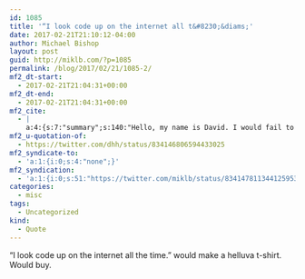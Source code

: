 ```yaml
---
id: 1085
title: '“I look code up on the internet all t&#8230;&diams;'
date: 2017-02-21T21:10:12-04:00
author: Michael Bishop
layout: post
guid: http://miklb.com/?p=1085
permalink: /blog/2017/02/21/1085-2/
mf2_dt-start:
  - 2017-02-21T21:04:31+00:00
mf2_dt-end:
  - 2017-02-21T21:04:31+00:00
mf2_cite:
  - |
    a:4:{s:7:"summary";s:140:"Hello, my name is David. I would fail to write bubble sort on a whiteboard. I look code up on the internet all the time. I don't do riddles.";s:11:"publication";s:7:"Twitter";s:8:"featured";s:81:"https://pbs.twimg.com/profile_images/2556368541/alng5gtlmjhrdlr3qxqv_400x400.jpeg";s:6:"author";a:3:{s:4:"name";s:19:"DHHVerified account";s:3:"url";s:23:"https://twitter.com/dhh";s:5:"photo";s:80:"https://pbs.twimg.com/profile_images/2556368541/alng5gtlmjhrdlr3qxqv_bigger.jpeg";}}
mf2_u-quotation-of:
  - https://twitter.com/dhh/status/834146806594433025
mf2_syndicate-to:
  - 'a:1:{i:0;s:4:"none";}'
mf2_syndication:
  - 'a:1:{i:0;s:51:"https://twitter.com/miklb/status/834147811344125953";}'
categories:
  - misc
tags:
  - Uncategorized
kind:
  - Quote
---
```

“I look code up on the internet all the time.” would make a helluva t-shirt. Would buy. 